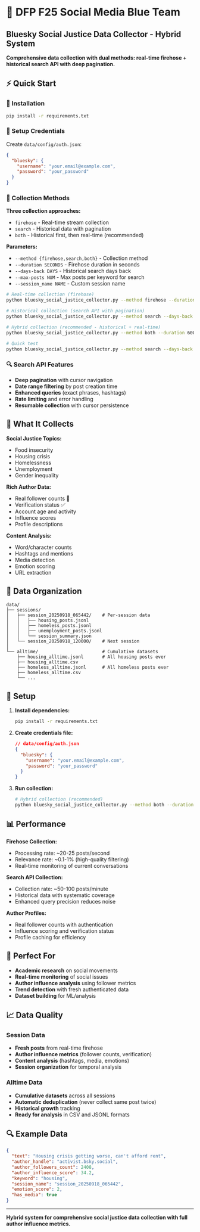 # 🦋 DFP F25 Social Media Blue Team
## Bluesky Social Justice Data Collector - Hybrid System

**Comprehensive data collection with dual methods: real-time firehose + historical search API with deep pagination.**

## ⚡ Quick Start

### 🔧 Installation
```bash
pip install -r requirements.txt
```

### 🔐 Setup Credentials
Create `data/config/auth.json`:
```json
{
  "bluesky": {
    "username": "your.email@example.com", 
    "password": "your_password"
  }
}
```

### 🚀 Collection Methods

**Three collection approaches:**
- `firehose` - Real-time stream collection
- `search` - Historical data with pagination
- `both` - Historical first, then real-time (recommended)

**Parameters:**
- `--method {firehose,search,both}` - Collection method
- `--duration SECONDS` - Firehose duration in seconds
- `--days-back DAYS` - Historical search days back
- `--max-posts NUM` - Max posts per keyword for search
- `--session_name NAME` - Custom session name

```bash
# Real-time collection (firehose)
python bluesky_social_justice_collector.py --method firehose --duration 1800

# Historical collection (search API with pagination)
python bluesky_social_justice_collector.py --method search --days-back 30 --max-posts 1000

# Hybrid collection (recommended - historical + real-time)
python bluesky_social_justice_collector.py --method both --duration 600 --days-back 7

# Quick test
python bluesky_social_justice_collector.py --method search --days-back 1 --max-posts 10
```

### 🔍 Search API Features
- **Deep pagination** with cursor navigation
- **Date range filtering** by post creation time
- **Enhanced queries** (exact phrases, hashtags)
- **Rate limiting** and error handling
- **Resumable collection** with cursor persistence

## 🎯 What It Collects

**Social Justice Topics:**
- Food insecurity
- Housing crisis  
- Homelessness
- Unemployment
- Gender inequality

**Rich Author Data:**
- Real follower counts 👥
- Verification status ✅
- Account age and activity
- Influence scores
- Profile descriptions

**Content Analysis:**
- Word/character counts
- Hashtags and mentions
- Media detection
- Emotion scoring
- URL extraction

## 📁 Data Organization

```
data/
├── sessions/
│   ├── session_20250918_065442/    # Per-session data
│   │   ├── housing_posts.jsonl
│   │   ├── homeless_posts.jsonl
│   │   ├── unemployment_posts.jsonl
│   │   └── session_summary.json
│   └── session_20250918_120000/    # Next session
│
└── alltime/                        # Cumulative datasets  
    ├── housing_alltime.jsonl       # All housing posts ever
    ├── housing_alltime.csv
    ├── homeless_alltime.jsonl      # All homeless posts ever  
    ├── homeless_alltime.csv
    └── ...
```

## 🔧 Setup

1. **Install dependencies:**
   ```bash
   pip install -r requirements.txt
   ```

2. **Create credentials file:**
   ```json
   // data/config/auth.json
   {
     "bluesky": {
       "username": "your.email@example.com",
       "password": "your_password"
     }
   }
   ```

3. **Run collection:**
   ```bash
   # Hybrid collection (recommended)
   python bluesky_social_justice_collector.py --method both --duration 1800 --days-back 7
   ```

## 📊 Performance

**Firehose Collection:**
- Processing rate: ~20-25 posts/second
- Relevance rate: ~0.1-1% (high-quality filtering)
- Real-time monitoring of current conversations

**Search API Collection:**
- Collection rate: ~50-100 posts/minute
- Historical data with systematic coverage
- Enhanced query precision reduces noise

**Author Profiles:**
- Real follower counts with authentication
- Influence scoring and verification status
- Profile caching for efficiency

## 🎯 Perfect For

- **Academic research** on social movements
- **Real-time monitoring** of social issues
- **Author influence analysis** using follower metrics
- **Trend detection** with fresh authenticated data
- **Dataset building** for ML/analysis

## 📈 Data Quality

### Session Data
- **Fresh posts** from real-time firehose
- **Author influence metrics** (follower counts, verification)
- **Content analysis** (hashtags, media, emotions)
- **Session organization** for temporal analysis

### Alltime Data  
- **Cumulative datasets** across all sessions
- **Automatic deduplication** (never collect same post twice)
- **Historical growth** tracking
- **Ready for analysis** in CSV and JSONL formats

## 🔍 Example Data

```json
{
  "text": "Housing crisis getting worse, can't afford rent",
  "author_handle": "activist.bsky.social",
  "author_followers_count": 2408,
  "author_influence_score": 34.2,
  "keyword": "housing",
  "session_name": "session_20250918_065442",
  "emotion_score": 2,
  "has_media": true
}
```

---

**Hybrid system for comprehensive social justice data collection with full author influence metrics.**